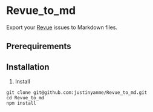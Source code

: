 # Revue_to_md
Export your [Revue](https://www.getrevue.co/) issues to Markdown files.

## Prerequirements

## Installation

1. Install 

```
git clone git@github.com:justinyanme/Revue_to_md.git
cd Revue_to_md
npm install
```